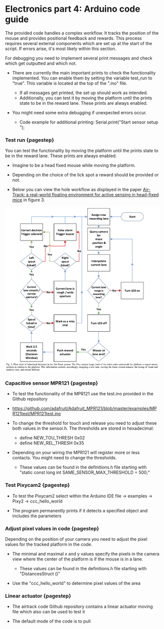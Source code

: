 # Electronics part 4: Arduino code guide

The provided code handles a complex workflow. It tracks the position of the mouse and provides positional feedback and rewards. This process requires several external components which are set up at the start of the script. If errors arise, it's most likely within this section. 

For debugging you need to implement several print messages and check which get outputted and which not.

- There are currently the main important prints to check the functionality implemented. You can enable them by setting the variable test_run to "true". This variable is located at the top of the ".ino" file. 
    - If all messages get printed, the set up should work as intended. 
    - Additionally, you can test it by moving the platform until the prints state to be in the reward lane. These prints are always enabled. 

- You might need some extra debugging if unexpected errors occur.
    -  Code example for additional printing: Serial.print("Start sensor setup  ");



### Test run  {pagestep}

You can test the functionality by moving the platform until the prints state to be in the reward lane. These prints are always enabled. 

- Imagine to be a head fixed mouse while moving the platform. 

- Depending on the choice of the lick spot a reward should be provided or not. 

- Below you can view the hole workflow as displayed in the paper   [Air-Track: a real-world floating environment for active sensing in head-fixed mice](https://doi.org/10.1152/jn.00088.2016) in figure 3.

![](images/flowchart.png)




### Capacitive sensor MPR121  {pagestep}

- To test the functionality of the MPR121 use the test.ino provided in the Github repository 

- https://github.com/adafruit/Adafruit_MPR121/blob/master/examples/MPR121test/MPR121test.ino

- To change the threshold for touch and release you need to adjust these both values in the sensor.h. The thresholds are stored in hexadecimal:
    - define NEW_TOU_THRESH 0x02
    - define NEW_REL_THRESH 0x35

- Depending on your wiring the MPR121 will register more or less contacts. You might need to change the thresholds.
    - These values can be found in the definitions.h file starting with "static const long int SAME_SENSOR_MAX_THRESHOLD = 500;"


### Test Pixycam2 {pagestep}

- To test the Pixycam2 select within the Arduino IDE file -> examples -> Pixy2 -> ccc_hello_world

- The program permanently prints if it detects a specified object and includes the parameters


### Adjust pixel values in code {pagestep}

Depending on the position of your camera you need to adjust the pixel values for the tracked platform in the code.

- The minimal and maximal x and y values specify the pixels in the camera view where the center of the platform is if the mouse is in a lane.
    - These values can be found in the definitions.h file starting with "DistancesStruct ()"

- Use the "ccc_hello_world" to determine pixel values of the area 


### Linear actuator {pagestep}

- The airtrack code Github repository contains a linear actuator moving file which also can be used to test it

- The default mode of the code is to pull

